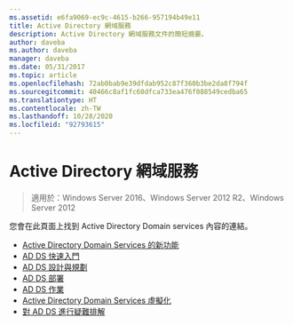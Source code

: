 ```yaml
---
ms.assetid: e6fa9069-ec9c-4615-b266-957194b49e11
title: Active Directory 網域服務
description: Active Directory 網域服務文件的簡短摘要。
author: daveba
ms.author: daveba
manager: daveba
ms.date: 05/31/2017
ms.topic: article
ms.openlocfilehash: 72ab0bab9e39dfdab952c87f360b3be2da8f794f
ms.sourcegitcommit: 40466c8af1fc60dfca733ea476f088549cedba65
ms.translationtype: HT
ms.contentlocale: zh-TW
ms.lasthandoff: 10/28/2020
ms.locfileid: "92793615"
---
```

# <a name="active-directory-domain-services"></a>Active Directory 網域服務

>適用於：Windows Server 2016、Windows Server 2012 R2、Windows Server 2012


您會在此頁面上找到 Active Directory Domain services 內容的連結。


* [Active Directory Domain Services 的新功能](../whats-new-active-directory-domain-services.md)
* [AD DS 快速入門](../ad-ds/AD-DS-Getting-Started.md)
* [AD DS 設計與規劃](../ad-ds/plan/AD-DS-Design-and-Planning.md)
* [AD DS 部署](../ad-ds/deploy/AD-DS-Deployment.md)
* [AD DS 作業](../ad-ds/manage/component-updates/AD-DS-Operations.md)
* [Active Directory Domain Services 虛擬化](../ad-ds/get-started/virtual-dc/Active-Directory-Domain-Services-Virtualization.md)
* [對 AD DS 進行疑難排解](../ad-ds/manage/AD-DS-Troubleshooting.md)
